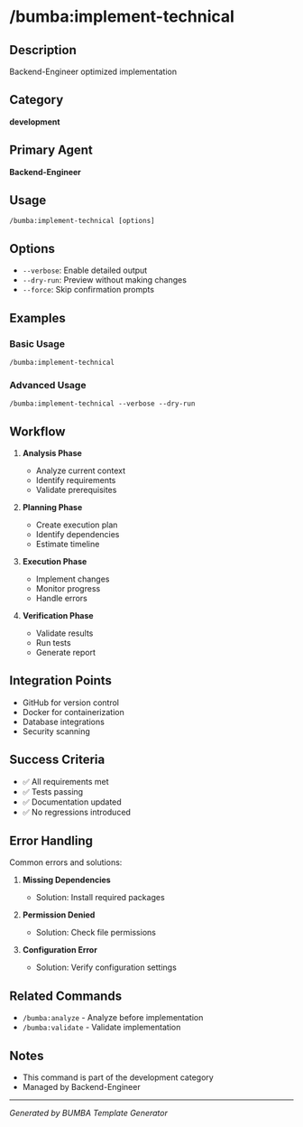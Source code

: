 # /bumba:implement-technical

## Description
Backend-Engineer optimized implementation

## Category
**development**

## Primary Agent
**Backend-Engineer**

## Usage
```
/bumba:implement-technical [options]
```

## Options
- `--verbose`: Enable detailed output
- `--dry-run`: Preview without making changes
- `--force`: Skip confirmation prompts

## Examples

### Basic Usage
```
/bumba:implement-technical
```

### Advanced Usage
```
/bumba:implement-technical --verbose --dry-run
```

## Workflow

1. **Analysis Phase**
   - Analyze current context
   - Identify requirements
   - Validate prerequisites

2. **Planning Phase**
   - Create execution plan
   - Identify dependencies
   - Estimate timeline

3. **Execution Phase**
   - Implement changes
   - Monitor progress
   - Handle errors

4. **Verification Phase**
   - Validate results
   - Run tests
   - Generate report

## Integration Points

- GitHub for version control
- Docker for containerization
- Database integrations
- Security scanning

## Success Criteria

- ✅ All requirements met
- ✅ Tests passing
- ✅ Documentation updated
- ✅ No regressions introduced

## Error Handling

Common errors and solutions:

1. **Missing Dependencies**
   - Solution: Install required packages
   
2. **Permission Denied**
   - Solution: Check file permissions
   
3. **Configuration Error**
   - Solution: Verify configuration settings

## Related Commands

- `/bumba:analyze` - Analyze before implementation
- `/bumba:validate` - Validate implementation

## Notes

- This command is part of the development category
- Managed by Backend-Engineer


---
*Generated by BUMBA Template Generator*
